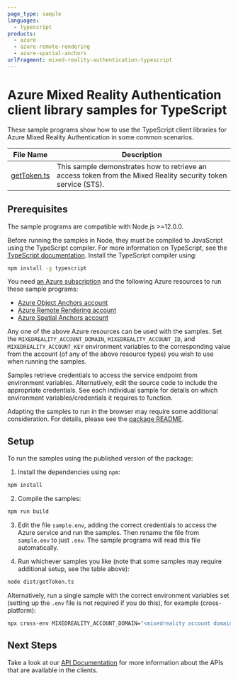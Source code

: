 ```yaml
---
page_type: sample
languages:
  - typescript
products:
  - azure
  - azure-remote-rendering
  - azure-spatial-anchors
urlFragment: mixed-reality-authentication-typescript
---
```


# Azure Mixed Reality Authentication client library samples for TypeScript

These sample programs show how to use the TypeScript client libraries for Azure Mixed Reality Authentication in some common scenarios.

| **File Name**           | **Description**                                                                                               |
| ----------------------- | ------------------------------------------------------------------------------------------------------------- |
| [getToken.ts][gettoken] | This sample demonstrates how to retrieve an access token from the Mixed Reality security token service (STS). |

## Prerequisites

The sample programs are compatible with Node.js >=12.0.0.

Before running the samples in Node, they must be compiled to JavaScript using the TypeScript compiler. For more information on TypeScript, see the [TypeScript documentation][typescript]. Install the TypeScript compiler using:

```bash
npm install -g typescript
```

You need [an Azure subscription][freesub] and the following Azure resources to run these sample programs:

- [Azure Object Anchors account][createinstance_azureobjectanchorsaccount]
- [Azure Remote Rendering account][createinstance_azureremoterenderingaccount]
- [Azure Spatial Anchors account][createinstance_azurespatialanchorsaccount]

Any one of the above Azure resources can be used with the samples. Set the `MIXEDREALITY_ACCOUNT_DOMAIN`,
`MIXEDREALITY_ACCOUNT_ID`, and `MIXEDREALITY_ACCOUNT_KEY` environment variables to the corresponding value
from the account (of any of the above resource types) you wish to use when running the samples.

Samples retrieve credentials to access the service endpoint from environment variables. Alternatively, edit the source code to include the appropriate credentials. See each individual sample for details on which environment variables/credentials it requires to function.

Adapting the samples to run in the browser may require some additional consideration. For details, please see the [package README][package].

## Setup

To run the samples using the published version of the package:

1. Install the dependencies using `npm`:

```bash
npm install
```

2. Compile the samples:

```bash
npm run build
```

3. Edit the file `sample.env`, adding the correct credentials to access the Azure service and run the samples. Then rename the file from `sample.env` to just `.env`. The sample programs will read this file automatically.

4. Run whichever samples you like (note that some samples may require additional setup, see the table above):

```bash
node dist/getToken.ts
```

Alternatively, run a single sample with the correct environment variables set (setting up the `.env` file is not required if you do this), for example (cross-platform):

```bash
npx cross-env MIXEDREALITY_ACCOUNT_DOMAIN="<mixedreality account domain>" MIXEDREALITY_ACCOUNT_ID="<mixedreality account id>" MIXEDREALITY_ACCOUNT_KEY="<mixedreality account key>" node dist/getToken.js
```

## Next Steps

Take a look at our [API Documentation][apiref] for more information about the APIs that are available in the clients.

[gettoken]: https://github.com/Azure/azure-sdk-for-js/blob/main/sdk/mixedreality/mixed-reality-authentication/samples/v1/typescript/src/getToken.ts
[apiref]: https://docs.microsoft.com/javascript/api/
[freesub]: https://azure.microsoft.com/free/
[createinstance_azureobjectanchorsaccount]: https://docs.microsoft.com/azure/object-anchors/quickstarts/get-started-model-conversion#create-an-object-anchors-account
[createinstance_azureremoterenderingaccount]: https://docs.microsoft.com/azure/remote-rendering/quickstarts/convert-model#azure-setup
[createinstance_azurespatialanchorsaccount]: https://docs.microsoft.com/azure/spatial-anchors/quickstarts/get-started-hololens?tabs=azure-portal#create-a-spatial-anchors-resource
[package]: https://github.com/Azure/azure-sdk-for-js/tree/main/sdk/mixedreality/mixed-reality-authentication/README.md
[typescript]: https://www.typescriptlang.org/docs/home.html
